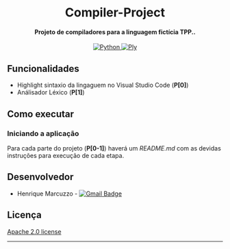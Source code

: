 
<h1 align="center">
  Compiler-Project
</h1>

<h4 align="center">Projeto de compiladores para a linguagem fictícia TPP..</h4>

<p align="center">
  <a href="https://www.python.org/">
    <img src="https://img.shields.io/badge/python-3.8.7-blue?style=for-the-badge&logo=python"
         alt="Python">
          </a>
  <!-- <a href="https://jupyter.org/">
    <img src="https://img.shields.io/badge/Jupyter-6.2.0-orange?style=for-the-badge&logo=jupyter"
         alt="Jupyter">
          </a> -->
  <a href="https://www.dabeaz.com/ply/ply.html">
    <img src="https://img.shields.io/badge/Python Lex Yacc-3.11.0-brightgreen?style=for-the-badge&logo=ply"
         alt="Ply">
          </a>
    
</p>


## Funcionalidades

* Highlight sintaxio da lingaguem no Visual Studio Code (**P[0]**)
* Análisador Léxico (**P[1]**)

## Como executar

### Iniciando a aplicação

Para cada parte do projeto (**P[0-1]**) haverá um *README.md* com as devidas instruções para execução de cada etapa.

## Desenvolvedor

* Henrique Marcuzzo - [![Gmail Badge](https://img.shields.io/badge/-henrique.souza.m06@gmail.com-c14438?style=flat-square&logo=Gmail&logoColor=white&link=mailto:henrique.souza.m06@gmail.com)](mailto:henrique.souza.m06@gmail.com)

## Licença

[Apache 2.0 license](https://www.apache.org/licenses/LICENSE-2.0.html)

---
